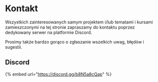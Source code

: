 # Kontakt

Wszystkich zainteresowanych samym projektem i/lub tematami i kursami zamieszczonymi na tej stronie zapraszamy do kontaktu poprzez dedykowany serwer na platformie Discord.

Prosimy także bardzo gorąco o zgłaszanie wszelkich uwag, błędów i sugestii.

## Discord

{% embed url="https://discord.gg/b8N5a8cQap" %}
